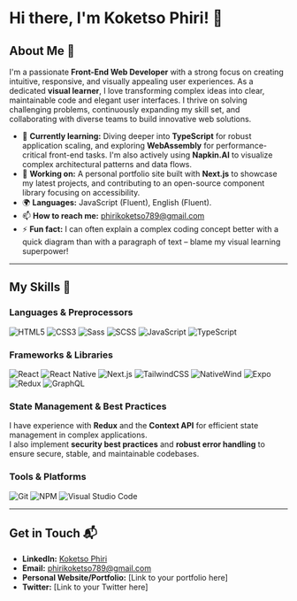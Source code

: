 # Hi there, I'm Koketso Phiri! 👋

## About Me 🚀

I'm a passionate **Front-End Web Developer** with a strong focus on creating intuitive, responsive, and visually appealing user experiences. As a dedicated **visual learner**, I love transforming complex ideas into clear, maintainable code and elegant user interfaces. I thrive on solving challenging problems, continuously expanding my skill set, and collaborating with diverse teams to build innovative web solutions.

- 🌱 **Currently learning:** Diving deeper into **TypeScript** for robust application scaling, and exploring **WebAssembly** for performance-critical front-end tasks. I'm also actively using **Napkin.AI** to visualize complex architectural patterns and data flows.
- 🔭 **Working on:** A personal portfolio site built with **Next.js** to showcase my latest projects, and contributing to an open-source component library focusing on accessibility.
- 🌍 **Languages:** JavaScript (Fluent), English (Fluent).
- 📫 **How to reach me:** [phirikoketso789@gmail.com](mailto:phirikoketso789@gmail.com)
- ⚡ **Fun fact:** I can often explain a complex coding concept better with a quick diagram than with a paragraph of text – blame my visual learning superpower!

---

## My Skills 🧠

### Languages & Preprocessors
![HTML5](https://img.shields.io/badge/-HTML5-E34F26?style=flat-square&logo=html5&logoColor=white)
![CSS3](https://img.shields.io/badge/-CSS3-1572B6?style=flat-square&logo=css3&logoColor=white)
![Sass](https://img.shields.io/badge/-Sass-CC6699?style=flat-square&logo=sass&logoColor=white)
![SCSS](https://img.shields.io/badge/-SCSS-CC6699?style=flat-square&logo=sass&logoColor=white)
![JavaScript](https://img.shields.io/badge/-JavaScript-F7DF1E?style=flat-square&logo=javascript&logoColor=black)
![TypeScript](https://img.shields.io/badge/-TypeScript-3178C6?style=flat-square&logo=typescript&logoColor=white)

### Frameworks & Libraries
![React](https://img.shields.io/badge/-React-61DAFB?style=flat-square&logo=react&logoColor=black)
![React Native](https://img.shields.io/badge/-React%20Native-61DAFB?style=flat-square&logo=react&logoColor=white)
![Next.js](https://img.shields.io/badge/-Next.js-000000?style=flat-square&logo=next.js&logoColor=white)
![TailwindCSS](https://img.shields.io/badge/-TailwindCSS-06B6D4?style=flat-square&logo=tailwindcss&logoColor=white)
![NativeWind](https://img.shields.io/badge/-NativeWind-38B2AC?style=flat-square&logo=tailwindcss&logoColor=white)
![Expo](https://img.shields.io/badge/-Expo-000020?style=flat-square&logo=expo&logoColor=white)
![Redux](https://img.shields.io/badge/-Redux-764ABC?style=flat-square&logo=redux&logoColor=white)
![GraphQL](https://img.shields.io/badge/-GraphQL-E10098?style=flat-square&logo=graphql&logoColor=white)

### State Management & Best Practices
I have experience with **Redux** and the **Context API** for efficient state management in complex applications.  
I also implement **security best practices** and **robust error handling** to ensure secure, stable, and maintainable codebases.

### Tools & Platforms
![Git](https://img.shields.io/badge/-Git-F05032?style=flat-square&logo=git&logoColor=white)
![NPM](https://img.shields.io/badge/-NPM-CB3837?style=flat-square&logo=npm&logoColor=white)
![Visual Studio Code](https://img.shields.io/badge/-VS%20Code-007ACC?style=flat-square&logo=visual-studio-code&logoColor=white)

---

## Get in Touch 📬

- **LinkedIn:** [Koketso Phiri](https://www.linkedin.com/in/koketso-phiri-421777216/)
- **Email:** phirikoketso789@gmail.com
- **Personal Website/Portfolio:** [Link to your portfolio here]
- **Twitter:** [Link to your Twitter here]

